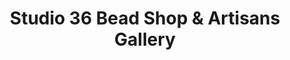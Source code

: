---
title: "Studio 36 Bead Shop & Artisans Gallery"
url: /pottstown/studio-36-bead-shop-and-artisans-gallery/
shop: craft
---